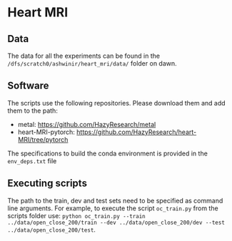 # Heart MRI 
## Data
The data for all the experiments can be found in the `/dfs/scratch0/ashwinir/heart_mri/data/` folder on dawn. 

## Software
The scripts use the following repositories. Please download them and add them to the path: 
- metal: https://github.com/HazyResearch/metal
- heart-MRI-pytorch: https://github.com/HazyResearch/heart-MRI/tree/pytorch

The specifications to build the conda environment is provided in the `env_deps.txt` file

## Executing scripts
The path to the train, dev and test sets need to be specified as command line arguments. For example, to execute the script `oc_train.py` from the scripts folder use: `python oc_train.py --train ../data/open_close_200/train --dev ../data/open_close_200/dev --test ../data/open_close_200/test`.
